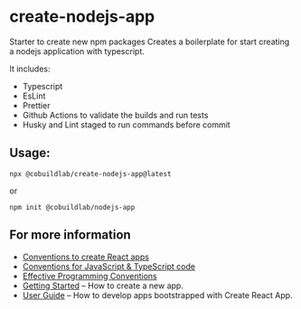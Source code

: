 # create-nodejs-app

Starter to create new npm packages
Creates a boilerplate for start creating a nodejs application with typescript.

It includes:

 - Typescript
 - EsLint
 - Prettier
 - Github Actions to validate the builds and run tests
 - Husky and Lint staged to run commands before commit
 
 
 ## Usage:
 
 `npx @cobuildlab/create-nodejs-app@latest`
 
 or 
 
 `npm init @cobuildlab/nodejs-app`


## For more information

- [Conventions to create React apps](https://devsup.io/conventions-to-create-a-react-application)
- [Conventions for JavaScript & TypeScript code](https://deevsup.io/conventions-for-javascript-typescript-source-code)
- [Effective Programming Conventions](https://devsup.io/effective-programming-at-cobuildlab)
- [Getting Started](https://create-react-app.dev/docs/getting-started) – How to create a new app.
- [User Guide](https://create-react-app.dev) – How to develop apps bootstrapped with Create React App.
